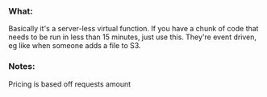 ### What:
Basically it's a server-less virtual function. If you have a chunk of code that needs to be run in less than 15 minutes, just use this. They're event driven, eg like when someone adds a file to S3. 

### Notes: 
Pricing is based off requests amount